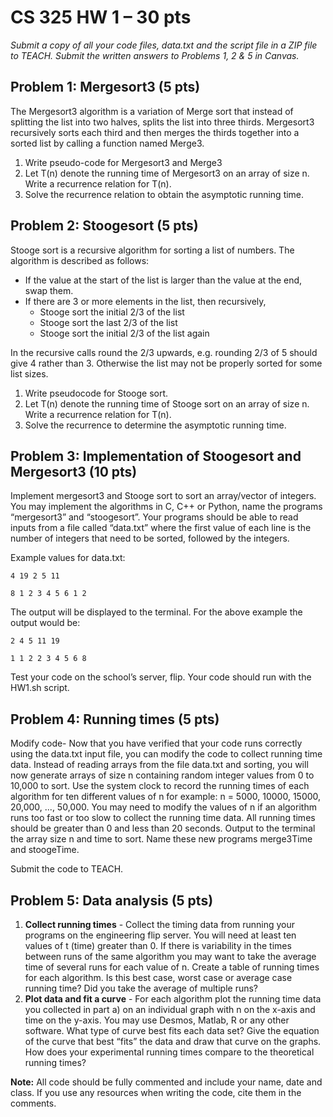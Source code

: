 # CS 325 HW 1 – 30 pts  
 
*Submit a copy of all your code files, data.txt and the script file in a ZIP file to TEACH.  Submit the written answers to Problems 1, 2 & 5 in Canvas.*

## Problem 1: Mergesort3 (5 pts)
The Mergesort3 algorithm is a variation of Merge sort that instead of splitting the list into two halves, splits the list into three thirds. Mergesort3 recursively sorts each third and then merges the thirds together into a sorted list by calling a function named Merge3.
1. Write pseudo-code for Mergesort3 and Merge3
2. Let T(n) denote the running time of Mergesort3 on an array of size n. Write a recurrence relation for T(n).
3. Solve the recurrence relation to obtain the asymptotic running time.

## Problem 2: Stoogesort (5 pts)
Stooge sort is a recursive algorithm for sorting a list of numbers. The algorithm is described as follows:
- If the value at the start of the list is larger than the value at the end, swap them.
- If there are 3 or more elements in the list, then recursively,
    - Stooge sort the initial 2/3 of the list
    - Stooge sort the last 2/3 of the list
    - Stooge sort the initial 2/3 of the list again

In the recursive calls round the 2/3 upwards, e.g. rounding 2/3 of 5 should give 4 rather than 3. Otherwise the list may not be properly sorted for some list sizes.
1. Write pseudocode for Stooge sort.
2. Let T(n) denote the running time of Stooge sort on an array of size n. Write a recurrence relation for T(n).
3. Solve the recurrence to determine the asymptotic running time.

## Problem 3: Implementation of Stoogesort and Mergesort3 (10 pts) 
Implement mergesort3 and Stooge sort to sort an array/vector of integers.  You may implement the algorithms in C, C++ or Python, name the programs “mergesort3” and “stoogesort”.  Your programs should be able to read inputs from a file called “data.txt” where the first value of each line is the number of integers that need to be sorted, followed by the integers.

Example values for data.txt: 
```
4 19 2 5 11
```
```
8 1 2 3 4 5 6 1 2
```
The output will be displayed to the terminal. 
For the above example the output would be: 
```
2 4 5 11 19
```
```
1 1 2 2 3 4 5 6 8
```
Test your code on the school’s server, flip.  Your code should run with the HW1.sh script.

## Problem 4: Running times (5 pts)  
Modify code- Now that you have verified that your code runs correctly using the data.txt input file, you can modify the code to collect running time data.  Instead of reading arrays from the file data.txt and sorting, you will now generate arrays of size n containing random integer values from 0 to 10,000 to sort. Use the system clock to record the running times of each algorithm for ten different values of n for example: n = 5000, 10000, 15000, 20,000, ..., 50,000. You may need to modify the values of n if an algorithm runs too fast or too slow to collect the running time data. All running times should be greater than 0 and less than 20 seconds. Output to the terminal the array size n and time to sort.  Name these new programs merge3Time and stoogeTime.

Submit the code to TEACH.

## Problem 5: Data analysis (5 pts)  
1. **Collect running times** - Collect the timing data from running your programs on the engineering flip server. You will need at least ten values of t (time) greater than 0.  If there is variability in the times between runs of the same algorithm you may want to take the average time of several runs for each value of n.  Create a table of running times for each algorithm.  Is this best case, worst case or average case running time? Did you take the average of multiple runs?  
2. **Plot data and fit a curve** - For each algorithm plot the running time data you collected in part a) on an individual graph with n on the x-axis and time on the y-axis.  You may use Desmos, Matlab, R or any other software.  What type of curve best fits each data set?  Give the equation of the curve that best “fits” the data and draw that curve on the graphs.  How does your experimental running times compare to the theoretical running times? 

**Note:** All code should be fully commented and include your name, date and class.  If you use any 
resources when writing the code, cite them in the comments. 
